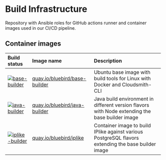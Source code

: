 # Build Infrastructure

Repository with Ansible roles for GitHub actions runner and container images used in our CI/CD pipeline.

## Container images

| Build status | Image name | Description |
|:-------------|:-----------|:------------|
| [![base-builder](https://github.com/Bluebird-Community/build-infrastructure/actions/workflows/base-builder.yml/badge.svg)](https://github.com/Bluebird-Community/build-infrastructure/actions/workflows/base-builder.yml) | [quay.io/bluebird/base-builder]() | Ubuntu base image with build tools for Linux with Docker and Cloudsmith-CLI |
| [![java-builder](https://github.com/Bluebird-Community/build-infrastructure/actions/workflows/java-builder.yml/badge.svg)](https://github.com/Bluebird-Community/build-infrastructure/actions/workflows/java-builder.yml) | [quay.io/bluebird/java-builder](https://quay.io/repository/bluebird/java-builder) | Java build environment in different version flavors with Node extending the base builder image |
| [![iplike-builder](https://github.com/Bluebird-Community/build-infrastructure/actions/workflows/iplike-builder.yml/badge.svg)](https://github.com/Bluebird-Community/build-infrastructure/actions/workflows/iplike-builder.yml) | [quay.io/bluebird/iplike](https://quay.io/repository/bluebird/iplike-builder) | Container image to build IPlike against various PostgreSQL flavors extending the base builder image |

